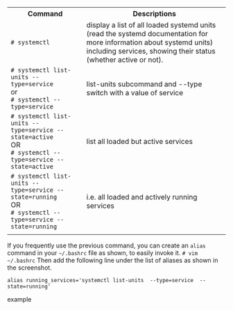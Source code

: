 <table>
  <tr>
    <th>Command</th>
    <th>Descriptions</th>
  </tr>
  <tr>
    <td><code># systemctl</code></td>
    <td>display a list of all loaded systemd units (read the systemd documentation for more information about systemd units) including services, showing their status (whether active or not).</td>
  </tr>
  <tr>
    <td><code># systemctl list-units --type=service</code><br>or<br> <code># systemctl --type=service</code></td>
    <td>list-units subcommand and --type switch with a value of service</td>
  </tr>
  <tr>
    <td><code># systemctl list-units --type=service --state=active</code><br>OR<br><code># systemctl --type=service --state=active</code></td>
    <td>list all loaded but active services</td>
  </tr>
  <tr>
    <td><code># systemctl list-units --type=service --state=running</code><br>OR<br><code># systemctl --type=service --state=running</code></td>
    <td>i.e. all loaded and actively running services</td>
  </tr>
  <tr>
    <td></td>
    <td></td>
  </tr>
</table>

If you frequently use the previous command, you can create an <code>alias</code> command in your <code>~/.bashrc</code> file as shown, to easily invoke it.
`# vim ~/.bashrc`
Then add the following line under the list of aliases as shown in the screenshot.
```
alias running_services='systemctl list-units  --type=service  --state=running'
```
example
```
```

